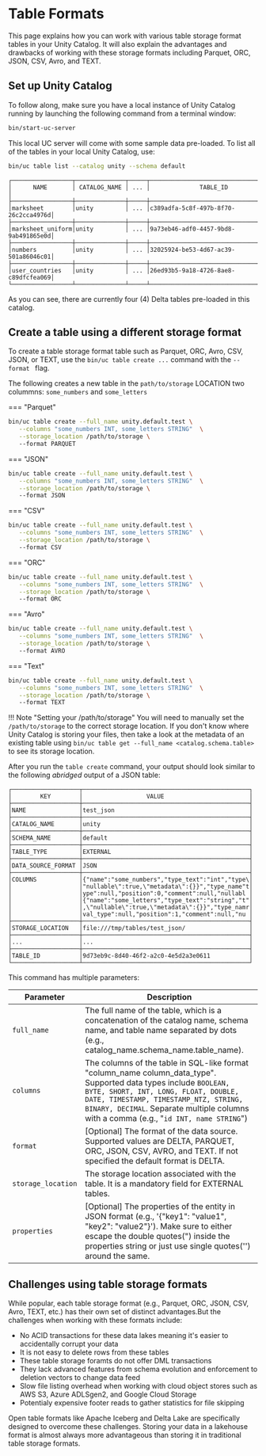 # Table Formats

This page explains how you can work with various table storage format tables in your Unity Catalog. It will also explain the advantages and drawbacks of working with these storage formats including Parquet, ORC, JSON, CSV, Avro, and TEXT.  

## Set up Unity Catalog

To follow along, make sure you have a local instance of Unity Catalog running by launching the following command from a terminal window:

```bash
bin/start-uc-server
```

This local UC server will come with some sample data pre-loaded.  To list all of the tables in your local Unity Catalog, use:

```bash
bin/uc table list --catalog unity --schema default
```

```console
┌─────────────────┬──────────────┬─────┬────────────────────────────────────┐
│      NAME       │ CATALOG_NAME │ ... │              TABLE_ID              │
├─────────────────┼──────────────┼─────┼────────────────────────────────────┤
│marksheet        │unity         │ ... │c389adfa-5c8f-497b-8f70-26c2cca4976d│
├─────────────────┼──────────────┼─────┼────────────────────────────────────┤
│marksheet_uniform│unity         │ ... │9a73eb46-adf0-4457-9bd8-9ab491865e0d│
├─────────────────┼──────────────┼─────┼────────────────────────────────────┤
│numbers          │unity         │ ... │32025924-be53-4d67-ac39-501a86046c01│
├─────────────────┼──────────────┼─────┼────────────────────────────────────┤
│user_countries   │unity         │ ... │26ed93b5-9a18-4726-8ae8-c89dfcfea069│
└─────────────────┴──────────────┴─────┴────────────────────────────────────┘
```


As you can see, there are currently four (4) Delta tables pre-loaded in this catalog.  


## Create a table using a different storage format 
To create a table storage format table such as Parquet, ORC, Avro, CSV, JSON, or TEXT, use the `bin/uc table create ...` command with the `--format ` flag.

The following creates a new table in the `path/to/storage` LOCATION two colummns: `some_numbers` and `some_letters`

=== "Parquet"

```bash
bin/uc table create --full_name unity.default.test \
   --columns "some_numbers INT, some_letters STRING"  \
   --storage_location /path/to/storage \ 
   --format PARQUET
```

=== "JSON"

```bash
bin/uc table create --full_name unity.default.test \
   --columns "some_numbers INT, some_letters STRING"  \
   --storage_location /path/to/storage \ 
   --format JSON
```
    
=== "CSV"

```bash
bin/uc table create --full_name unity.default.test \
   --columns "some_numbers INT, some_letters STRING"  \
   --storage_location /path/to/storage \ 
   --format CSV
```

=== "ORC"

```bash
bin/uc table create --full_name unity.default.test \
   --columns "some_numbers INT, some_letters STRING"  \
   --storage_location /path/to/storage \ 
   --format ORC
```

=== "Avro"

```bash
bin/uc table create --full_name unity.default.test \
   --columns "some_numbers INT, some_letters STRING"  \
   --storage_location /path/to/storage \ 
   --format AVRO
```
      
=== "Text"

```bash
bin/uc table create --full_name unity.default.test \
   --columns "some_numbers INT, some_letters STRING"  \
   --storage_location /path/to/storage \ 
   --format TEXT
```


!!! Note "Setting your /path/to/storage"
    You will need to manually set the `/path/to/storage` to the correct storage location. If you don't know where Unity Catalog is storing your files, then take a look at the metadata of an existing table using `bin/uc table get --full_name <catalog.schema.table>` to see its storage location. 


After you run the `table create` command, your output should look similar to the following *abridged* output of a JSON table:

```console
┌───────────────────┬───────────────────────────────────────────────┐
│        KEY        │                  VALUE                        │
├───────────────────┼───────────────────────────────────────────────┤
│NAME               │test_json                                      │
├───────────────────┼───────────────────────────────────────────────┤
│CATALOG_NAME       │unity                                          │
├───────────────────┼───────────────────────────────────────────────┤
│SCHEMA_NAME        │default                                        │
├───────────────────┼───────────────────────────────────────────────┤
│TABLE_TYPE         │EXTERNAL                                       │
├───────────────────┼───────────────────────────────────────────────┤
│DATA_SOURCE_FORMAT │JSON                                           │
├───────────────────┼───────────────────────────────────────────────┤
│COLUMNS            │{"name":"some_numbers","type_text":"int","type\│
│                   │"nullable\":true,\"metadata\":{}}","type_name"t│
│                   │ype":null,"position":0,"comment":null,"nullabl │
│                   │{"name":"some_letters","type_text":"string","t"│
│                   │,\"nullable\":true,\"metadata\":{}}","type_namr│
│                   │val_type":null,"position":1,"comment":null,"nu │
├───────────────────┼───────────────────────────────────────────────┤
│STORAGE_LOCATION   │file:///tmp/tables/test_json/                  │
├───────────────────┼───────────────────────────────────────────────┤
│...                │...                                            │
├───────────────────┼───────────────────────────────────────────────┤
│TABLE_ID           │9d73eb9c-8d40-46f2-a2c0-4e5d2a3e0611           │
└───────────────────┴───────────────────────────────────────────────┘
```

This command has multiple parameters:

| Parameter | Description |
| --------- | ----------- | 
| `full_name` | The full name of the table, which is a concatenation of the catalog name, schema name, and table name separated by dots (e.g., catalog_name.schema_name.table_name). | 
| `columns` |  The columns of the table in SQL-like format "column_name column_data_type". Supported data types include `BOOLEAN, BYTE, SHORT, INT, LONG, FLOAT, DOUBLE, DATE, TIMESTAMP, TIMESTAMP_NTZ, STRING, BINARY, DECIMAL`. Separate multiple columns with a comma (e.g., "`id INT, name STRING`") |
| `format` | [Optional] The format of the data source. Supported values are DELTA, PARQUET, ORC, JSON, CSV, AVRO, and TEXT. If not specified the default format is DELTA. |
| `storage_location` | The storage location associated with the table. It is a mandatory field for EXTERNAL tables. |
| `properties` |  [Optional] The properties of the entity in JSON format (e.g., '{"key1": "value1", "key2": "value2"}'). Make sure to either escape the double quotes(\") inside the properties string or just use single quotes('') around the same. |


## Challenges using table storage formats 
While popular, each table storage format (e.g., Parquet, ORC, JSON, CSV, Avro, TEXT, etc.) has their own set of distinct advantages.But the challenges when working with these formats include:

- No ACID transactions for these data lakes meaning it's easier to accidentally corrupt your data
- It is not easy to delete rows from these tables
- These table storage foramts do not offer DML transactions
- They lack advanced features from schema evolution and enforcement to deletion vectors to change data feed
- Slow file listing overhead when working with cloud object stores such as AWS S3, Azure ADLSgen2, and Google Cloud Storage
- Potentialy expensive footer reads to gather statistics for file skipping

Open table formats like Apache Iceberg and Delta Lake are specifically designed to overcome these challenges. Storing your data in a lakehouse format is almost always more advantageous than storing it in traditional table storage formats.
